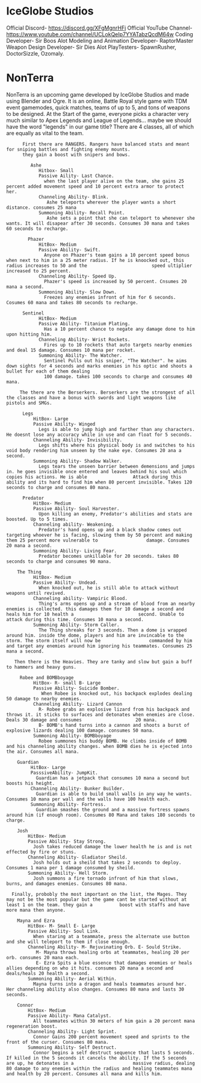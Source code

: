 # IceGlobe Studios

  Official Discord- https://discord.gg/XFgMgnrHFj
  Official YouTube Channel- https://www.youtube.com/channel/UCLokQeIp7YYATabzQcdM64w
  Coding Developer- Sir Boos Alot
  Modeling and Animation Developer- RaptorMaster
  Weapon Design Developer- Sir Dies Alot
  PlayTesters- SpawnRusher, DoctorSizzle, Ozomaly.


# NonTerra

  NonTerra is an upcoming game developed by IceGlobe Studios and made using Blender and Ogre.
    It is an online, Battle Royal style game with TDM event gamemodes, quick matches, teams of up to 5, and tons of weapons to be designed.
    At the Start of the game, everyone picks a character very much similar to Apex Legends and League of Legends... maybe we should have the word "legends" in our game title?
    There are 4 classes, all of which are equally as vital to the team. 
    
          First there are RANGERS. Rangers have balanced stats and meant for sniping battles and fighting enemy mounts.
          they gain a boost with snipers and bows.
             
             Ashe
                Hitbox- Small
                Passive Aility- Last Chance.
                  when the last player alive on the team, she gains 25 percent added movement speed and 10 percent extra armor to protect her.
                Channeling Ability- Blink.
                   Ashe teleports wherever the player wants a short distance. consumes 25 mana
                Summoning Ability- Recall Point.
                   Ashe sets a point that she can teleport to whenever she wants. It will disapear after 30 seconds. Consumes 30 mana and takes 60 seconds to recharge.
                
            Phazer
                HitBox- Medium
                Passive Ability- Swift.
                  Anyone on Phazer's team gains a 10 percent speed bonus when next to him in a 25 meter radius. If he is knoocked out, this radius increases to 50 and the                        speed ultiplier increased to 25 percent.
                Channeling Ability- Speed Up.
                  Phazer's speed is increased by 50 percent. Cnsumes 20 mana a second.
                Summoning Ability- Slow Down.
                  Freezes any enemies infront of him for 6 seconds. Cosumes 60 mana and takes 80 seconds to recharge.
                  
          Sentinel
                HitBox- Medium
                Passive Ability- Titanium Plating.
                  Has a 10 percent chance to negate any damage done to him upon hitting him.
                Channeling Ability- Wrist Rockets.
                  Fires up to 10 rockets that auto targets nearby enemies and deal 15 damage. Consumes 10 mana per rocket.
                Summoning Ability- The Watcher.
                  Sentinel Pulls out his sniper, "The Watcher". he aims down sights for 4 seconds and marks enemies in his optic and shoots a bullet for each of them dealing 
                  100 damage. takes 100 seconds to charge and consumes 40 mana.
                
         The there are the Berserkers. Berserkers are the strongest of all the classes and have a bonus with swords and light weapons like pistols and SMGs.
            
          Legs
              HitBox- Large
              Passive Ability- Winged
                Legs is able to jump high and farther than any characters. He doesnt lose any accuracy while in use and can float for 5 seconds.
              Channeling Ability- Invisibility.
                Legs shifts where his physical body is and switches to his void body rendering him unseen by the nake eye. Consumes 20 ana a second.
              Summoning Ability- Shadow Walker.
                Legs tears the unseen barrier between demensions and jumps in. he goes invisible once entered and leaves behind his soul which copies his actions. He is able                 Attack during this ability and its hard to find him when 80 percent invisible. Takes 120 seconds to charge and consumes 80 mana.
                
          Predator
              HitBox- Medium
              Passive Ability- Soul Harvester.
                Upon killing an enemy, Predator's abilities and stats are boosted. Up to 5 times.
              Channeling ability- Weakening.
                Predator's hand opens up and a black shadow comes out targeting whoever he is facing, slowing them by 50 percent and making them 25 percent more vulnerable to                  damage. Consumes 20 mana a second.
              Summoning Ability- Living Fear.
                Predator becomes unkillable for 20 seconds. takes 80 seconds to charge and consumes 90 mana.
        
        The Thing
              HitBox- Medium
              Passive Ability- Undead.
                When knocked out, he is still able to attack without weapons until revived.
              Channeling ability- Vampiric Blood.
                Thing's arms opens up and a stream of blood from an nearby enemies is collected. this damages them for 10 damage a second and heals him for 10 health a                        second. Unable to attack during this time. Consumes 10 mana a second.
              Summoning Ability- Storm Caller.
                The Thing shreaks for 3 seconds. Then a dome is wrapped around him. inside the dome, players and him are invincable to the storm. The storm itself will now be                  commanded by him and target any enemies around him ignoring his teammates. Consumes 25 mana a second.
                
       Then there is the Heavies. They are tanky and slow but gain a buff to hammers and heavy guns.
         
         Robee and BOMBboyage
              HitBox- R- small B- Large
              Passive Ability- Suicide Bomber.
                 When Robee is knocked out, his backpack explodes dealing 50 damage to nearby enemies.
              Channeling Ability- Lizard Cannon
                R- Robee grabs an explosive lizard from his backpack and throws it. it sticks to surfaces and detonates when enemies are close. Deals 30 damage and consumes                    20 mana.
                B- BOMB's hand turns into a cannon and shoots a burst of explosive lizards dealing 100 damage. consumes 50 mana.
              Summoning Ability- BOMBboyage
                Robee summones his buddy BOMB. He climbs inside of BOMB and his channeling ability changes. when BOMB dies he is ejected into the air. Consumes all mana.
        
        Guardian
             HitBox- Large
             PasssiveAbility- JumpKit.
               Guardian has a jetpack that consumes 10 mana a second but boosts his height.
             Channeling Ability- Bunker Builder.
               Guardian is able to build small walls in any way he wants. Consumes 10 mana per wall and the walls have 100 health each.
             Summoning Ability- Fortress.
               Guardian smashes the ground and a massive fortress spawns around him (if enough room). Consumes 80 Mana and takes 180 seconds to charge.
        
        Josh
            HitBox- Medium
            Passive Ability- Stay Strong.
              Josh takes reduced damage the lower health he is and is not effected by fire or stuns.
            Channeling Ability- Gladiator Sheild.
              Josh holds out a sheild that takes 2 seconds to deploy. Consumes 1 mana per 1 damage consumed by sheild.
            Summoning Ability- Hell Storm.
              Josh summons a fire tornado infront of him that slows, burns, and damages enemies. Consumes 80 mana.
              
      Finally, probobly the most important on the list, the Mages. They may not be the most popular but the game cant be started without at least 1 on the team. they gain a          boost with staffs and have more mana then anyone.
        
        Mayna and Ezra
            HitBox- M- Small E- Large
            Passive Ability- Soul Link.
              When staring at a teammate, press the alternate use button and she will teleport to them if close enough.
            Channeling Ability- M- Rejuvinating Orb. E- Sould Strike.
               M- Mayna throws healing orbs at teammates, healing 20 per orb. consumes 20 mana each.
               E- Ezra Spits a blue essence that damages enemies or heals allies depending on who it hits. consumes 20 mana a second and deals/heals 20 health a second.
            Summoning Ability- Aerial Within.
              Mayna turns into a dragon and heals teammates around her. Her channeling ability also changes. Consumes 80 mana and lasts 30 seconds.
              
        Connor
            HitBox- Medium
            Passive Ability- Mana Catalyst.
              All teammates within 30 meters of him gain a 20 percent mana regeneration boost.
            Channeling Ability- Light Sprint.
              Connor Gains 200 percent movement speed and sprints to the front of the curser. Consumes 80 mana.
            Summoning Ability- Self Destruct.
              Connor begins a self destruct sequence that lasts 5 seconds. If killed in the 5 seconds it cancels the ability. If the 5 seconds are up, he detonates in a                      massive radius, dealing 80 damage to any enemies within the radius and healing teammates mana and health by 20 percent. Consumes all mana and kills him.
            
            
        
